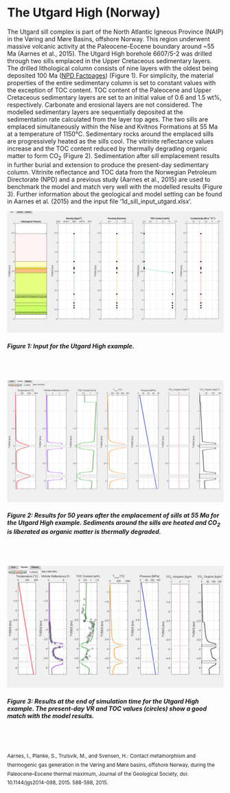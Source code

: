 # The Utgard High (Norway)

The Utgard sill complex is part of the North Atlantic Igneous Province (NAIP) in the Vøring and Møre Basins, offshore Norway. This region underwent massive volcanic activity at the Paleocene-Eocene boundary around ~55 Ma (Aarnes et al., 2015). The Utgard High borehole 6607/5-2 was drilled through two sills emplaced in the Upper Cretaceous sedimentary layers. The drilled lithological column consists of nine layers with the oldest being deposited 100 Ma ([NPD Factpages](http://factpages.npd.no/factpages/)) (Figure 1). For simplicity, the material properties of the entire sedimentary column is set to constant values with the exception of TOC content. TOC content of the Paleocene and Upper Cretaceous sedimentary layers are set to an initial value of 0.6 and 1.5 wt%, respectively. Carbonate and erosional layers are not considered. The modelled sedimentary layers are sequentially deposited at the sedimentation rate calculated from the layer top ages. The two sills are emplaced simultaneously within the Nise and Kvitnos Formations at 55 Ma at a temperature of 1150°C. Sedimentary rocks around the emplaced sills are progressively heated as the sills cool. The vitrinite reflectance values increase and the TOC content reduced by thermally degrading organic matter to form CO<sub>2</sub> (Figure 2). Sedimentation after sill emplacement results in further burial and extension to produce the present-day sedimentary column. Vitrinite reflectance and TOC data from the Norwegian Petroleum Directorate (NPD) and a previous study (Aarnes et al., 2015) are used to benchmark the model and match very well with the modelled results (Figure 3). Further information about the geological and model setting can be found in Aarnes et al. (2015) and the input file ‘1d_sill_input_utgard.xlsx’.

![Input Tab](utgard/input_tab_utgard.png)
##### Figure 1: Input for the Utgard High example.
<br>
<br>

![Input Tab](utgard/results_tab_utgard_50yr_emp.png)
##### Figure 2: Results for 50 years after the emplacement of sills at 55 Ma for the Utgard High example. Sediments around the sills are heated and CO<sub>2</sub> is liberated as organic matter is thermally degraded.
<br>
<br>

![Input Tab](utgard/results_tab_utgard.png)
##### Figure 3: Results at the end of simulation time for the Utgard High example. The present-day VR and TOC values (circles) show a good match with the model results.
<br>
<br>

<sub>Aarnes, I., Planke, S., Trulsvik, M., and Svensen, H.: Contact metamorphism and thermogenic gas generation in the Vøring and Møre basins, offshore Norway, during the Paleocene–Eocene thermal maximum, Journal of the Geological Society, doi: 10.1144/jgs2014-098, 2015. 588-598, 2015.</sub>
